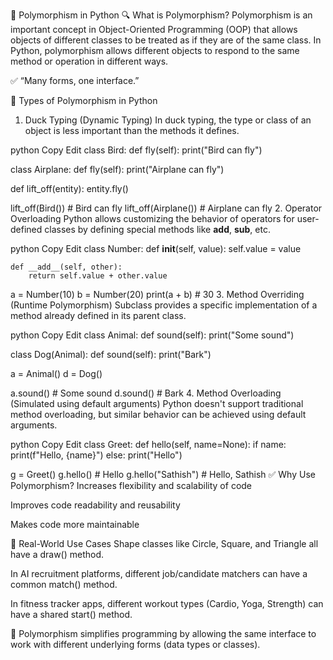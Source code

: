 
📘 Polymorphism in Python
🔍 What is Polymorphism?
Polymorphism is an important concept in Object-Oriented Programming (OOP) that allows objects of different classes to be treated as if they are of the same class. In Python, polymorphism allows different objects to respond to the same method or operation in different ways.

✅ “Many forms, one interface.”

🔸 Types of Polymorphism in Python
1. Duck Typing (Dynamic Typing)
In duck typing, the type or class of an object is less important than the methods it defines.

python
Copy
Edit
class Bird:
    def fly(self):
        print("Bird can fly")

class Airplane:
    def fly(self):
        print("Airplane can fly")

def lift_off(entity):
    entity.fly()

lift_off(Bird())       # Bird can fly
lift_off(Airplane())   # Airplane can fly
2. Operator Overloading
Python allows customizing the behavior of operators for user-defined classes by defining special methods like __add__, __sub__, etc.

python
Copy
Edit
class Number:
    def __init__(self, value):
        self.value = value

    def __add__(self, other):
        return self.value + other.value

a = Number(10)
b = Number(20)
print(a + b)  # 30
3. Method Overriding (Runtime Polymorphism)
Subclass provides a specific implementation of a method already defined in its parent class.

python
Copy
Edit
class Animal:
    def sound(self):
        print("Some sound")

class Dog(Animal):
    def sound(self):
        print("Bark")

a = Animal()
d = Dog()

a.sound()  # Some sound
d.sound()  # Bark
4. Method Overloading (Simulated using default arguments)
Python doesn't support traditional method overloading, but similar behavior can be achieved using default arguments.

python
Copy
Edit
class Greet:
    def hello(self, name=None):
        if name:
            print(f"Hello, {name}")
        else:
            print("Hello")

g = Greet()
g.hello()         # Hello
g.hello("Sathish")  # Hello, Sathish
✅ Why Use Polymorphism?
Increases flexibility and scalability of code

Improves code readability and reusability

Makes code more maintainable

📌 Real-World Use Cases
Shape classes like Circle, Square, and Triangle all have a draw() method.

In AI recruitment platforms, different job/candidate matchers can have a common match() method.

In fitness tracker apps, different workout types (Cardio, Yoga, Strength) can have a shared start() method.

📂 Polymorphism simplifies programming by allowing the same interface to work with different underlying forms (data types or classes).
